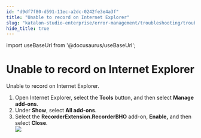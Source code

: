 ```yaml
---
id: "d9df7f80-d591-11ec-a2dc-0242fe3e4a3f"
title: "Unable to record on Internet Explorer"
slug: "katalon-studio-enterprise/error-management/troubleshooting/troubleshoot-web-automation-testing-exception/unable-to-record-on-internet-explorer"
hide_title: true
---
```

import useBaseUrl from '@docusaurus/useBaseUrl';


# <a id="troubleshooting-7567" class="anchor_top_offset"/><a id="ariaid-title1" class="anchor_top_offset"/>Unable to record on Internet Explorer

<section xmlns="http://www.w3.org/1999/xhtml" className="section condition"><p className="p">Unable to record on Internet Explorer.</p></section> 
<div xmlns="http://www.w3.org/1999/xhtml" className="bodydiv troubleSolution"><section className="section cause"><p className="p" /></section><section className="section remedy"><ol className="ol steps"><li className="li step stepexpand"><span className="ph cmd">Open Internet Explorer, select the <strong className="ph b">Tools</strong> button, and then select <strong className="ph b">Manage add-ons</strong>.</span></li><li className="li step stepexpand"><span className="ph cmd">Under <strong className="ph b">Show</strong>, select <strong className="ph b">All add-ons</strong>.</span></li><li className="li step stepexpand"><span className="ph cmd">Select the <strong className="ph b">RecorderExtension.RecorderBHO</strong> add-on, <strong className="ph b">Enable,</strong> and then select <strong className="ph b">Close</strong>.</span><div className="itemgroup stepxmp"><img className="image" src={useBaseUrl("https://raw.githubusercontent.com/katalon-studio/docs-images/master/katalon-studio/docs/troubleshooting-web-automated-testing/image2017-10-27-163A293A17.png")} /><br /><br /></div></li></ol></section></div>
